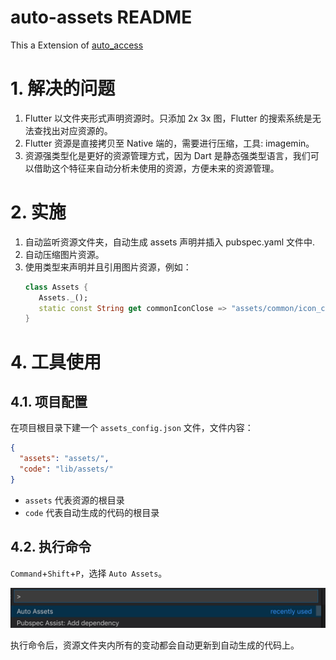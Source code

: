 # auto-assets README

This a Extension of [auto_access](https://github.com/raomengyun/auto_assets)

# 1. 解决的问题

1. Flutter 以文件夹形式声明资源时。只添加 2x 3x 图，Flutter 的搜索系统是无法查找出对应资源的。
2. Flutter 资源是直接拷贝至 Native 端的，需要进行压缩，工具: imagemin。
3. 资源强类型化是更好的资源管理方式，因为 Dart 是静态强类型语言，我们可以借助这个特征来自动分析未使用的资源，方便未来的资源管理。

# 2. 实施

1. 自动监听资源文件夹，自动生成 assets 声明并插入 pubspec.yaml 文件中.
2. 自动压缩图片资源。
3. 使用类型来声明并且引用图片资源，例如：
   ```dart
   class Assets {
      Assets._();
      static const String get commonIconClose => "assets/common/icon_close.png";
   }
   ```

# 4. 工具使用

## 4.1. 项目配置

在项目根目录下建一个 `assets_config.json` 文件，文件内容：

```json
{
  "assets": "assets/",
  "code": "lib/assets/"
}
```

- `assets` 代表资源的根目录
- `code` 代表自动生成的代码的根目录

## 4.2. 执行命令

`Command`+`Shift`+`P`，选择 `Auto Assets`。

![auto_assets](./images/auto_assets.png)

执行命令后，资源文件夹内所有的变动都会自动更新到自动生成的代码上。
